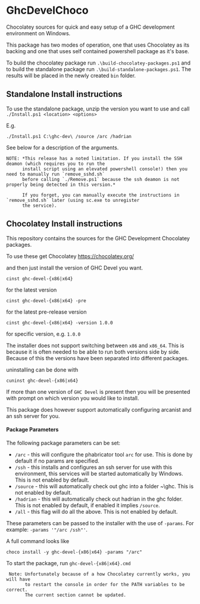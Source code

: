 # GhcDevelChoco
Chocolatey sources for quick and easy setup of a GHC development environment on Windows.

This package has two modes of operation, one that uses Chocolatey as its backing and one
that uses self contained powershell package as it's base.

To build the chocolatey package run `.\build-chocolatey-packages.ps1` and to build the
standalone package run `.\build-standalone-packages.ps1`. The results will be placed in the
newly created `bin` folder.

## Standalone Install instructions

To use the standalone package, unzip the version you want to use and call `./Install.ps1 <location> <options>`

E.g.

    ./Install.ps1 C:\ghc-dev\ /source /arc /hadrian

See below for a description of the arguments. 

    NOTE: *This release has a noted limitation. If you install the SSH deamon (which requires you to run the
          install script using an elevated powershell console!) then you need to manually run `remove_sshd.sh`
          before calling `./Remove.ps1` because the ssh deamon is not properly being detected in this version.*
          
          If you forget, you can manually execute the instructions in `remove_sshd.sh` later (using sc.exe to unregister
          the service).

## Chocolatey Install instructions

This repository contains the sources for the GHC Development Chocolatey packages.

To use these get Chocolatey https://chocolatey.org/

and then just install the version of GHC Devel you want.

    cinst ghc-devel-{x86|x64}

for the latest version

    cinst ghc-devel-{x86|x64} -pre 

for the latest pre-release version

    cinst ghc-devel-{x86|x64} -version 1.0.0

for specific version, e.g. `1.0.0`

The installer does not support switching between `x86` and `x86_64`. This is because it is often
needed to be able to run both versions side by side. Because of this the versions have been
separated into different packages.

uninstalling can be done with

    cuninst ghc-devel-{x86|x64}

If more than one version of `GHC Devel` is present then you will be presented with prompt on which version you
would like to install.

This package does however support automatically configuring arcanist and an ssh server for you.

#### Package Parameters
The following package parameters can be set:

 * `/arc`     - this will configure the phabricator tool `arc` for use. This is done by default if no params are specified.
 * `/ssh`     - this installs and configures an ssh server for use with this environment, this services will be started automatically by Windows. This is not enabled by default.
 * `/source`  - this will automatically check out ghc into a folder ~\ghc. This is not enabled by default.
 * `/hadrian` - this will automatically check out hadrian in the ghc folder. This is not enabled by default, if enabled it implies `/source`.
 * `/all`     - this flag will do all the above. This is not enabled by default.

These parameters can be passed to the installer with the use of `-params`.
For example: `-params '"/arc /ssh"'`.

A full command looks like

    choco install -y ghc-devel-{x86|x64} -params "/arc"

To start the package, run `ghc-devel-{x86|x64}.cmd`

     Note: Unfortunately because of a how Chocolatey currently works, you will have 
           to restart the console in order for the PATH variables to be correct. 
           The current section cannot be updated.
